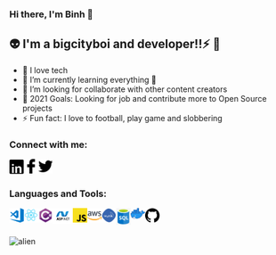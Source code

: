 ### Hi there, I'm Binh 🌱
## 👽 I'm a bigcityboi and developer!!⚡ 👋
- 🔭 I love tech
- 🌱 I’m currently learning everything 🤣
- 👯 I’m looking for collaborate with other content creators
- 🥅 2021 Goals: Looking for job and contribute more to Open Source projects
- ⚡ Fun fact: I love to football, play game and slobbering
### Connect with me:
<a title="Linkedin" target="_blank" href="https://www.linkedin.com/in/vu-binh-7a28a817b/"><img alt="Linkedin" align="left" width="26px" src="https://github.com/Binhhp/binhhp/blob/main/assets/linkedin.png"/></a>
<a title="Facebook" target="_blank" href="https://www.facebook.com/vu.binh.5661/"><img alt="Facebook" align="left" width="26px" src="https://github.com/Binhhp/binhhp/blob/main/assets/facebook.png"/></a>
<a title="Tweeter" target="_blank" href="https://twitter.com/BnhGold3"><img alt="Tweeter" width="26px" src="https://github.com/Binhhp/binhhp/blob/main/assets/tweeter1.png"/></a>

### Languages and Tools:
<img align="left" alt="Visual Studio Code" width="26px" src="https://github.com/Binhhp/binhhp/blob/main/assets/visual-studio-code.png" />
<img align="left" alt="Visual Studio Code" width="26px" src="https://github.com/Binhhp/binhhp/blob/main/assets/react.png" />
<img align="left" alt="Visual Studio Code" width="26px" src="https://github.com/Binhhp/binhhp/blob/main/assets/c%23.png" />
<img align="left" alt="Visual Studio Code" width="36px" src="https://github.com/Binhhp/binhhp/blob/main/assets/asp-net.png" />
<img align="left" alt="Visual Studio Code" width="26px" src="https://github.com/Binhhp/binhhp/blob/main/assets/js1.png" />
<img align="left" alt="Visual Studio Code" width="26px" src="https://github.com/Binhhp/binhhp/blob/main/assets/aws.png" />
<img align="left" alt="Visual Studio Code" width="26px" src="https://github.com/Binhhp/binhhp/blob/main/assets/mysql.png" />
<img align="left" alt="Visual Studio Code" width="26px" src="https://github.com/Binhhp/binhhp/blob/main/assets/sql.png" />
<img align="left" alt="Visual Studio Code" width="26px" src="https://github.com/Binhhp/binhhp/blob/main/assets/docker.png" />
<img align="left" alt="Visual Studio Code" width="26px" src="https://github.com/Binhhp/binhhp/blob/main/assets/github.png" />
<br/><br/><br/>
<img alt="alien" src="https://user-images.githubusercontent.com/55707606/108613728-0fa5c200-7427-11eb-888d-8baf858ea4a3.gif"/>
